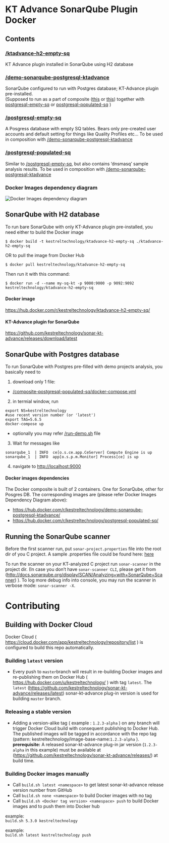 # KT Advance SonarQube Plugin Docker

## Contents
### [/ktadvance-h2-empty-sq](ktadvance-h2-empty-sq)
KT Advance plugin installed in SonarQube using H2 database

### [/demo-sonarqube-postgresql-ktadvance](demo-sonarqube-postgresql-ktadvance)
SonarQube configured to run with Postgres database;  KT-Advance plugin pre-installed.  
(Supposed to run as a part of composite ([this](composite-postgresql-empty-sq) or  [this](composite-postgresql-populated-sq)) together with [postgresql-empty-sq](postgresql-empty-sq) or [postgresql-populated-sq](postgresql-populated-sq) )

### [/postgresql-empty-sq](postgresql-empty-sq)
A Posgress database with empty SQ tables. Bears only pre-created user accounts and default setting for things like Quality Profiles etc... To be used in composition with [/demo-sonarqube-postgresql-ktadvance](demo-sonarqube-postgresql-ktadvance)

### [/postgresql-populated-sq](postgresql-populated-sq)
Similar to [/postgresql-empty-sq](postgresql-empty-sq), but also contains ‘dnsmasq’ sample analysis results. To be used in composition with [/demo-sonarqube-postgresql-ktadvance](demo-sonarqube-postgresql-ktadvance)


### Docker Images dependency diagram
![Docker Images dependency diagram](https://raw.githubusercontent.com/kestreltechnology/docker-sonar-kt-advance/master/docs/deps.png)


## SonarQube with H2 database
To run bare SonarQube with only KT-Advance plugin pre-installed, you need either to build the Docker image
```
$ docker build -t kestreltechnology/ktadvance-h2-empty-sq ./ktadvance-h2-empty-sq
```
OR
to pull the image from Docker Hub

```
$ docker pull kestreltechnology/ktadvance-h2-empty-sq
```
Then run it with this command:
```
$ docker run -d --name my-sq-kt -p 9000:9000 -p 9092:9092 kestreltechnology/ktadvance-h2-empty-sq
```
#### Docker image
https://hub.docker.com/r/kestreltechnology/ktadvance-h2-empty-sq/
#### KT-Advance plugin for SonarQube
https://github.com/kestreltechnology/sonar-kt-advance/releases/download/latest

## SonarQube with Postgres database
To run SonarQube with Postgres pre-filled with demo projects analysis, you basically need to 
1. download only 1 file:
  - [/composite-postgresql-populated-sq/docker-compose.yml](./composite-postgresql-populated-sq/docker-compose.yml)
2. in termial window, run 
```
export NS=kestreltechnology
#use recent version number (or 'latest')
export TAG=5.6.5
docker-compose up
```
- optionally you may refer [/run-demo.sh](./run-demo.sh) file

3. Wait for messages like 
```
sonarqube_1  | INFO  ce[o.s.ce.app.CeServer] Compute Engine is up
sonarqube_1  | INFO  app[o.s.p.m.Monitor] Process[ce] is up
```
4. navigate to [http://localhost:9000](http://localhost:9000)  


#### Docker images dependencies
The Docker composite is built of 2 containers. One for SonarQube, other for Posgres DB. The corresponding images are (please refer Docker Images Dependency Diagram above):
- https://hub.docker.com/r/kestreltechnology/demo-sonarqube-postgresql-ktadvance/
- https://hub.docker.com/r/kestreltechnology/postgresql-populated-sq/


## Running the SonarQube scanner
Before the first scanner run, put `sonar-project.properties` file into the root dir of you C project. A sample .properties file could be found here: [here](https://github.com/kestreltechnology/sonar-kt-advance/blob/master/src/test/resources/test_project/redis/sonar-project.properties)

To run the scanner on your KT-analyzed C project run `sonar-scanner` in the project dir. (In case you don’t have `sonar-scanner CLI`, please get it from (http://docs.sonarqube.org/display/SCAN/Analyzing+with+SonarQube+Scanner) ).
To log more debug info into console, you may run the scanner in verbose mode: `sonar-scanner -X`.

# Contributing
## Building with Docker Cloud

Docker Cloud ( https://cloud.docker.com/app/kestreltechnology/repository/list )
is configured to build this repo automatically.

### Building `latest` version
- Every push to `master`branch  will result in re-building Docker images and re-publishing them on Docker Hub ( https://hub.docker.com/u/kestreltechnology/ ) with tag `latest`. 
The `latest` (https://github.com/kestreltechnology/sonar-kt-advance/releases/latest) sonar-kt-advance plug-in version is used for building `master` branch.

### Releasing a stable version
- Adding a version-alike tag ( example : `1.2.3-alpha` ) on any branch will trigger Docker Cloud build with consequent publishing to Docker Hub. The published images will be tagged in accordance with the repo tag (pattern: kestreltechnology/image-base-name:`1.2.3-alpha` ).  
**prerequisite:**
A released sonar-kt-advance plug-in jar version (`1.2.3-alpha` in this example)
must be available at (https://github.com/kestreltechnology/sonar-kt-advance/releases/) at build time. 




### Building Docker images manually
- Call `build.sh latest <namespace>` to get latest sonar-kt-advance release version number from GitHub  
- Call `build.sh none <namespace>` to build Docker images with no tag  
- Call `build.sh <Docker tag version> <namespace> push` to build Docker images and to push them into Docker hub  

example:  
```build.sh 5.3.0 kestreltechnology```

example:  
```build.sh latest kestreltechnology push```
